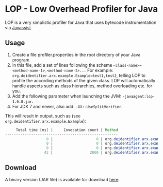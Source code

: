 LOP - Low Overhead Profiler for Java
====
 
LOP is a very simplistic profiler for Java that uses bytecode instrumentation via 
[Javassist](http://www.csg.ci.i.u-tokyo.ac.jp/~chiba/javassist/). 

Usage
------

1. Create a file profiler.properties in the root directory of your Java program.
2. In this file, add a set of lines following the scheme `<class-name>=<method-name-1>,<method-name-2>...` 
For example: `org.deidentifier.arx.example.Example=test1,test2`, telling LOP to profile the according methods of the
given class. LOP will automatically handle aspects such as class hierarchies, method overloading etc. for you.
3. Add the following parameter when launching the JVM: `-javaagent:lop-1.0.0.jar`.
4. For JDK 7 and newer, also add: `-XX:-UseSplitVerifier`.

This will result in output, such as (see `org.deidentifier.arx.example.Example`):

```Java
     Total time [ms] |     Invocation count | Method 
----------------------------------------------------
                   0 |                    0 | org.deidentifier.arx.example.Example.test1() 
                   0 |                    0 | org.deidentifier.arx.example.Example.test1(int) 
                   0 |                    0 | org.deidentifier.arx.example.Example.test1(int,String) 
                  42 |                 2000 | org.deidentifier.arx.example.Example.test2() 
```
 
Download
------
A binary version (JAR file) is available for download [here](https://rawgithub.com/arx-deidentifier/lop/master/jars/lop-1.0.0.jar).
